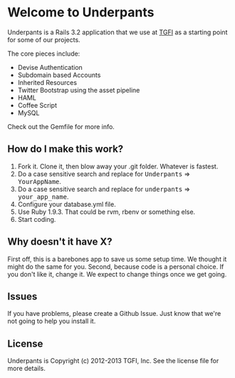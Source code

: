 # Welcome to Underpants

Underpants is a Rails 3.2 application that we use at [TGFI](http://www.tgfi.net/) as a starting point for some of our projects.

The core pieces include:

- Devise Authentication
- Subdomain based Accounts
- Inherited Resources
- Twitter Bootstrap using the asset pipeline
- HAML
- Coffee Script
- MySQL

Check out the Gemfile for more info.

## How do I make this work?

1. Fork it. Clone it, then blow away your .git folder. Whatever is fastest.
2. Do a case sensitive search and replace for <tt>Underpants</tt> => <tt>YourAppName</tt>.
3. Do a case sensitive search and replace for <tt>underpants</tt> => <tt>your_app_name</tt>.
4. Configure your database.yml file.
5. Use Ruby 1.9.3. That could be rvm, rbenv or something else.
6. Start coding.

## Why doesn't it have X?

First off, this is a barebones app to save us some setup time. We thought it might do the same for you. Second, because code is a personal choice. If you don't like it, change it. We expect to change things once we get going.

## Issues
If you have problems, please create a Github Issue. Just know that we're not going to help you install it.

## License
Underpants is Copyright (c) 2012-2013 TGFI, Inc. See the license file for more details.


